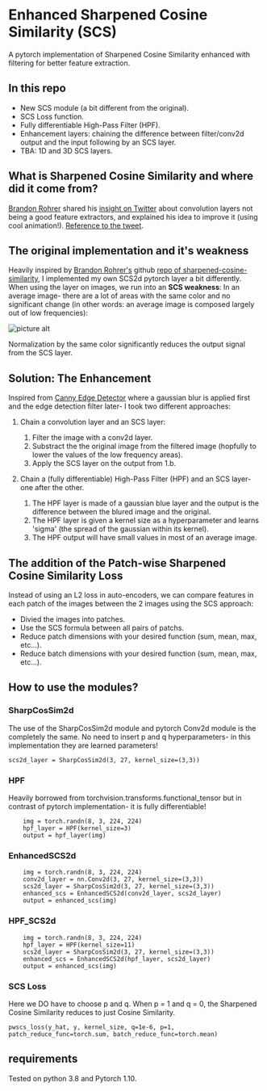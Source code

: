 # Enhanced Sharpened Cosine Similarity (SCS)
A pytorch implementation of Sharpened Cosine Similarity enhanced with filtering for better feature extraction. 

## In this repo
- New SCS module (a bit different from the original).
- SCS Loss function.
- Fully differentiable High-Pass Filter (HPF).
- Enhancement layers: chaining the difference between filter/conv2d output and the input following by an SCS layer.
- TBA: 1D and 3D SCS layers.

## What is Sharpened Cosine Similarity and where did it come from?
[Brandon Rohrer](https://github.com/brohrer) shared his [insight on Twitter](https://twitter.com/_brohrer_/status/1232063619657093120?lang=en) about convolution layers not being a good feature extractors, and explained his idea to improve it (using cool animation!). [Reference to the tweet](https://twitter.com/_brohrer_/status/1232063619657093120?lang=en).

## The original implementation and it's weakness
Heavily inspired by [Brandon Rohrer's](https://github.com/brohrer) github [repo of sharpened-cosine-similarity](https://github.com/brohrer/sharpened-cosine-similarity), I implemented my own SCS2d pytorch layer a bit differently. When using the layer on images, we run into an **SCS weakness**: In an average image- there are a lot of areas with the same color and no significant change (in other words: an average image is composed largely out of low frequencies):

![picture alt](https://docs.opencv.org/3.4/fft1.jpg "FFT2 magnitude")

Normalization by the same color significantly reduces the output signal from the SCS layer.

## Solution: The Enhancement
Inspired from [Canny Edge Detector](https://docs.opencv.org/4.x/da/d22/tutorial_py_canny.html) where a gaussian blur is applied first and the edge detection filter later- I took two different approaches:

1. Chain a convolution layer and an SCS layer:
    1. Filter the image with a conv2d layer.
    2. Substract the the original image from the filtered image (hopfully to lower the values of the low frequency areas).
    3. Apply the SCS layer on the output from 1.b.

2. Chain a (fully differentiable) High-Pass Filter (HPF) and an SCS layer- one after the other. 
    1. The HPF layer is made of a gaussian blue layer and the output is the difference between the blured image and the original.
    2. The HPF layer is given a kernel size as a hyperparameter and learns 'sigma' (the spread of the gaussian within its kernel).
    3. The HPF output will have small values in most of an average image.

## The addition of the Patch-wise Sharpened Cosine Similarity Loss
Instead of using an L2 loss in auto-encoders, we can compare features in each patch of the images between the 2 images using the SCS approach:
* Divied the images into patches.
* Use the SCS formula between all pairs of patchs.
* Reduce patch dimensions with your desired function (sum, mean, max, etc...).
* Reduce batch dimensions with your desired function (sum, mean, max, etc...).


## How to use the modules?
### SharpCosSim2d
The use of the SharpCosSim2d module and pytorch Conv2d module is the completely the same.
No need to insert p and q hyperparameters- in this implementation they are learned parameters!
```
scs2d_layer = SharpCosSim2d(3, 27, kernel_size=(3,3))
```
### HPF
Heavily borrowed from torchvision.transforms.functional_tensor but in contrast of pytorch implementation- it is fully differentiable!
```
    img = torch.randn(8, 3, 224, 224)
    hpf_layer = HPF(kernel_size=3)
    output = hpf_layer(img)
```
### EnhancedSCS2d
```
    img = torch.randn(8, 3, 224, 224)
    conv2d_layer = nn.Conv2d(3, 27, kernel_size=(3,3))
    scs2d_layer = SharpCosSim2d(3, 27, kernel_size=(3,3))
    enhanced_scs = EnhancedSCS2d(conv2d_layer, scs2d_layer)
    output = enhanced_scs(img)
```
### HPF_SCS2d
```
    img = torch.randn(8, 3, 224, 224)
    hpf_layer = HPF(kernel_size=11)
    scs2d_layer = SharpCosSim2d(3, 27, kernel_size=(3,3))
    enhanced_scs = EnhancedSCS2d(hpf_layer, scs2d_layer)
    output = enhanced_scs(img)
```
### SCS Loss
Here we DO have to choose p and q. When p = 1 and q = 0, the Sharpened Cosine Similarity reduces to just Cosine Similarity.
```
pwscs_loss(y_hat, y, kernel_size, q=1e-6, p=1, patch_reduce_func=torch.sum, batch_reduce_func=torch.mean)
```

## requirements
Tested on python 3.8 and Pytorch 1.10.
